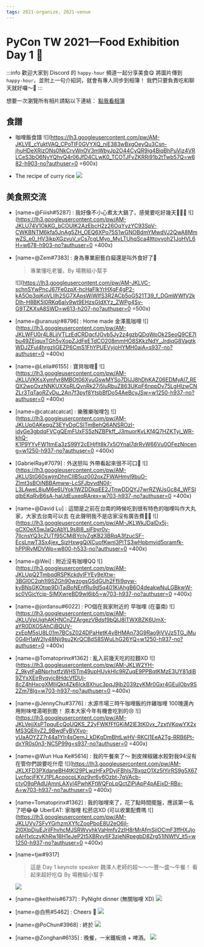 ```yaml
---
tags: 2021-organize, 2021-venue
---
```


# PyCon TW 2021—Food Exhibition Day 1 :curry: 

:::info
歡迎大家到 Discord 的 `happy-hour` 頻道一起分享美食😋
將圖片傳到 `happy-hour`，並附上一句介紹詞，就會有專人同步到相簿！
我們只要負責吃和聊天就好囉～🎉
:::

想要一次瀏覽所有相片請點以下連結：
[點我看相簿](https://photos.app.goo.gl/u6bsxe9P3N8pGPB79)


## 食譜

- 咖哩飯食譜
![](https://lh3.googleusercontent.com/pw/AM-JKLVE_cYuktVAQ_CPoTIF0GVYXQ_niE383wBxgOeyQu3Csn-jhuHDeXRizONs0NkCrvWnOV3mWbyJp2O44CyQR9ig4BiqBhPuViz4VRLCeS3bO6NyYQhvQ4r06JfD4CLwK0_TCOTJFvZKRRi91b2tTwb57Q=w682-h903-no?authuser=0 =600x)

- The recipe of curry rice
![](https://lh3.googleusercontent.com/pw/AM-JKLVFovlOzu2J7mpQKpphG-E4jWZSQyAqQiRQtUrqTbEMl6ybahUAkjXWsHYdUFnEYduuM5BDwshe-hAq16OtmIpy8bdmkvqLaU78y1Fv-aAvo_vTlN_Hq7QLV2wV9qan-8WoZgNGP92FgUSr7TgT4etPlg=w888-h943-no?authuser=0)

## 美食照交流

- [name=@Fiiish#5287] : 我好像不小心煮太大鍋了，感覺要吃好幾天🥲🥲🥲
![](https://lh3.googleusercontent.com/pw/AM-JKLU74V1OkKG_bCOUIK2AzEbcH2z26OqYyzYC93SpV-CWKBNTM6kfa5JnAg5ZH_OEQ6XPo75S1wGNOBdmYMwdVJ2QwA8MmwZS_e0_HV3ikpXGzvuV_vCs7cgLMyo_MyLTUhqSca4Ittovvoh21JoHVL6H=w678-h903-no?authuser=0 =400x)


- [name=@Zem#7383] : 身為專業廚藝白癡還是叫外食好了🤔
    > 專業懂吃老饕。By 場務組小幫手

    ![](https://lh3.googleusercontent.com/pw/AM-JKLVC-schnSYwPncJ67Fe0zpX-hcHaFlkYrHXgF4gP2-kA5Op3qjKoVLIlh2SG7XApsWiWIfS3R2ACb5oG521T39_f_DGmWWfV2kDlh-H8BK5l0RKq6aIv9wt9EHzsGIdXYz_ZWPg4Sv-G9TZKXvA8SWD=w613-h207-no?authuser=0 =500x)


- [name=@uranusjr#8796] : Home made 金澤風咖哩
![](https://lh3.googleusercontent.com/pw/AM-JKLWFU0r4L8LjjVTLzEdCRDqcfJOvb5Jy2z4gzbQDqWpOk2SeoQ9CE7Ibu49ZEjquxTGh5yXopZJdFeETdCO208mmHO8SKkzNdY_JrdiqG8VagtkWDJZFul4hrgzliGEZP6CmS1FhYPUEVyjoHYMH0ajA=s937-no?authuser=0 =400x)


- [name=@Leila#6155] : 寶貝咖喱🍛
![](https://lh3.googleusercontent.com/pw/AM-JKLUVKKsXymfyr8MBOt06XyuGswMYSo7DlJJ8hDhKAZ06EDMyAI7_REQX2wpOxzNNKUXXpRLQynRk27j5luRbuZ863UKpF6nppDv75LgHIzwCNZLr3TqTaoRZvDu_2An7f3pyf8YtsbBfDo54AeBcyJSw=w1250-h937-no?authuser=0 =400x)


- [name=@catcatcatcat] : 樂雅樂咖哩包
![](https://lh3.googleusercontent.com/pw/AM-JKLUp0AKeqgZ3EYyDqCSITmBehQ6ANSROzI-idyGe3gbdqFVCgQEmFUxFS5zNZBPkff_J3muorKvLKf4Q7HZKTyj_WR-khQ-K1P9YYvFW1tmEa3zS99Y2cEHjfIt8k7x5OYnaI7drRvW66Vu0OFezNnceng=w1250-h937-no?authuser=0 =400x)


- [GabrielRay#7079] : 外送怒叫 外帶看起來很不可口🤣
![](https://lh3.googleusercontent.com/pw/AM-JKLUStG60swjmDhnCIlB5uz002oxZFWAHmyl9buO-Zlmt3sBOiNBBAmww-LcSFJbvvdN0jI-L3LAweL8iuM6e6UYok1WZDDkpEE2JTnwDDQYJ7wrRZWJsGc84_WFSIqlbEKqRvB6sA-haUdEuxeqRArex=w703-h937-no?authuser=0 =400x)


- [name=@David Lu] : 
    這間是之前在台南的時候吃到很有特色的咖哩叫作大丸家，大家去台南可以去
    在此聲明我不是店家沒有廣告費🥲🥲
![](https://lh3.googleusercontent.com/pw/AM-JKLWkJDaIDx5j-gCXOeX5wJaQcAbYL9s8l8_siFbyr0v-7lIcnsYQ3cZUTf9SCMiBYclvZgKB23BRqA3fzucSF-EcsLnwT3Sx4jex_SizHxwgQiXCuofKwnl3PlTS3wHpbmvid5oramfk-hPPlRvMDVWp=w800-h533-no?authuser=0 =400x)


- [name=@Wei] : 附近沒有咖哩QQ
![](https://lh3.googleusercontent.com/pw/AM-JKLUpQ2TmbqdRSPKckdyIFYEy9eXtw-3BGl0C2qh1I9SZGh90wzogsGSdGUh2FfIi9qyw-kyBNsGKOtqp9DjTajBoNEnfRu9d5q401KiAhgB6O4deakwNuLGBkwW-sc0VGicYcip-SlMXwreBD9wI6ib5=w703-h937-no?authuser=0 =400x)



- [name=@jordansu#6022] : PO個在我家附近的 早咖哩 (在臺南)
![](https://lh3.googleusercontent.com/pw/AM-JKLUVpUjghAKHNCnZZArgezVBdsf9bQlJ8lTWXBZK6UmX-aYR0DXOSAhCjBQUV-zxEpM5sU8L01m7BCsZ024DPaHetK4v8HMAn73G9Rao9jVVJz5TG_iMu0G4H1aW2Iy48Nij9su2KrQCBdS8SWuLhG26YQ=w1250-h937-no?authuser=0 =400x)


- [name=@Tomatoprinx#1362] : 亂入前幾天吃的拉麵XD
![](https://lh3.googleusercontent.com/pw/AM-JKLW2YH-Z_9kytFaBNprhxtfzWHSTm49upHUvkHlc9RZuqE9PPBqtKMzE3UY81diB9ZYxXEirRyqyjc8HdcVfDUj-8cZ4hHxcgXMlliQkt4Zk6IckBXhuc3pqJ9jb2039zyKMr0Gxr4GEuIObv9S2Zm78lg=w703-h937-no?authuser=0 =400x)

- [name=@JennyChu#3776] : 
    水源市場三時午咖哩飯的炸雞咖哩
    100塊還內用附味噌湯喝到飽！
    原本大家今年有機會吃到的😢
![](https://lh3.googleusercontent.com/pw/AM-JKLVejjXsPTpquEcQoUQKS_Z2yFWKfFfGKiM2lE3tK0vx_7zxtVKpwYX2xMS3QElIvZ2_9BwdFyBVXyo-yUaAOYZZ7r44a1Ylr4sOemJ_kDKgDmBhtLwHV-RKCI1EeA2Tg-RRB6Pt-dxYR0s0n3-NC5P99g=s937-no?authuser=0 =400x)

- [name=@Wun Hua Ke#5614] : 
    我的午餐來了～
    剝皮辣椒雞水餃對我94沒有在管你們說要吃什麼
![](https://lh3.googleusercontent.com/pw/AM-JKLXFD3PXdaneBH4tKl29PLwzHFxPDyjFBhIs7BxgzO1Xz5lYirRS9g5X67LvcfqcjFKYJ1PLAcoocpLKpz9vr6v6Ozbt-7qVAcb-ctvO9qPAdUAmnLAXyI4PwhKFtWQFpLpQctZlPiApP4pAEjxD-RBx-A=w703-h937-no?authuser=0 =400x)


- [name=Tomatoprinx#1362] : 
    我的咖哩來了，花了點時間擺盤，應該第一名了吧😂😂
    UberEAT: 家咖哩 松菸店XD (可以收業配費嗎 
![](https://lh3.googleusercontent.com/pw/AM-JKLUVy7SFvYGrhzmXYfcZooPboE8U2eO6jl-2l0XlpDiuEJrilFhvhcMJSRWvyhkVaHmfv2zIH8rMrAfmSjiOCmF3ffHXJjopAH1xtczvKhRw18H1eJeP2t5XBRvv6F3zjeNRpegbD8Zrg51lNWfV_it5=w1250-h937-no?authuser=0 =400x)


- [name=tjw#9317]
    > 這是 Day 1 keynote speaker 魏澤人老師的超～～～豐～盛～午餐！
    > 看起來超好吃😋 By 場務組小幫手

    ![](https://lh3.googleusercontent.com/pw/AM-JKLVnTrz-s6Q6xC3RrcxChuk84Kk16iNUlmBcZcfxj6WdGh6dFcRfi3p7rzeT7qOEkvqLgkW1eWhtNuk9wan9iXGVzqMdr4miJpin3wUy7k12KkXVRHuicCMmRLgCpkq_8EQgTggGxY1pccxYpKs9FVCq=w1420-h943-no?authuser=0)
    

- [name=@keitheis#6737] : PyNight dinner (無關咖哩 XD)
![](https://lh3.googleusercontent.com/pw/AM-JKLUtJidhmp7AMtSwa19GD22pMLaw_L1r2OKg3yZLVMMsauylT7YCM_6vnnuCd_mxHX8GjAfcrdgxTZQWRGBRTiFBaiR-eJyC_8ql5Gs2tJ8eb0SMV10VsU3I2XjwhPzpNuyegGWWR_Vbswlp4eMBimGvSQ=s886-no?authuser=0)

- [name=@白熊#5462] : Cheers 🍻
![](https://lh3.googleusercontent.com/pw/AM-JKLVsI-IH4PQRvNLW565VtOL8MyQuMW4b5D9sbjb8DLXUpfCLmq9dlVNoF5fSPBox7CtAEcnhVYjr7gPhRT4fNcaR53Ukjx5qEMrwDKynZSWjoBAXZSUJWJwbXy-e1FiAMt-EkJUfq4gu5YXBS0bp3zJi=w1146-h1526-no?authuser=0)

- [name=@PoChun#3968] : 終於
![](https://lh3.googleusercontent.com/pw/AM-JKLW0QoEsutCcpjawBrc_JnDlYqwREKvtfBz9T_BzFW-4AgZR3NyPevWuN_O7gLMqrIEhi7Mhll6FQxpwJ72sPvdOhlR8lQJcJ8AUSXCelFKi27csk7OY9rosgg4686NNURwJXRZ9WdpOFgOjn9-y86Jw=w1146-h1526-no?authuser=0)

- [name=@Zonghan#6135] : 晚餐，一米鐵板燒 + 啤酒。
![](https://lh3.googleusercontent.com/pw/AM-JKLXh82wzapnlvNIQvDr_WAjQqki2Srcjyx-EIfw_wPkNVy1coJzqV3zpeiccRzwmJpHsRkp0w-Un5xagUcfxpm_02S72JzO6IyGtncmZA1duy2MyIKZ7MNcN_CnzE6nVMWXTsa_kEXZisGCurrv8c1d7=w2036-h1526-no?authuser=0)


